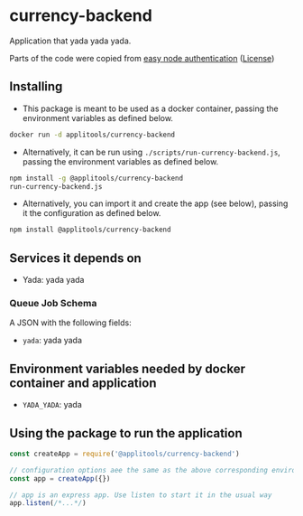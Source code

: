 # currency-backend

Application that yada yada yada.

Parts of the code were copied from [easy node authentication](https://github.com/scotch-io/easy-node-authentication)
([License](https://github.com/scotch-io/easy-node-authentication/blob/master/LICENSE))

## Installing

* This package is meant to be used as a docker container, passing the environment variables as defined below.

```sh
docker run -d applitools/currency-backend
```

* Alternatively, it can be run using `./scripts/run-currency-backend.js`,
  passing the environment variables as defined below.

```sh
npm install -g @applitools/currency-backend
run-currency-backend.js
```

* Alternatively, you can import it and create the app (see below), passing it the configuration as defined below.

```sh
npm install @applitools/currency-backend
```

## Services it depends on

* Yada: yada yada

### Queue Job Schema

A JSON with the following fields:

* `yada`: yada yada

## Environment variables needed by docker container and application

* `YADA_YADA`: yada

## Using the package to run the application

```js
const createApp = require('@applitools/currency-backend')

// configuration options aee the same as the above corresponding environment variables
const app = createApp({})

// app is an express app. Use listen to start it in the usual way
app.listen(/*...*/)
```
